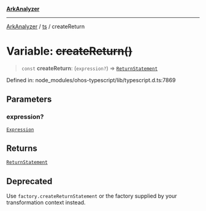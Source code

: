 [**ArkAnalyzer**](../../../../README.md)

***

[ArkAnalyzer](../../../../globals.md) / [ts](../README.md) / createReturn

# Variable: ~~createReturn()~~

> `const` **createReturn**: (`expression?`) => [`ReturnStatement`](../interfaces/ReturnStatement.md)

Defined in: node\_modules/ohos-typescript/lib/typescript.d.ts:7869

## Parameters

### expression?

[`Expression`](../interfaces/Expression.md)

## Returns

[`ReturnStatement`](../interfaces/ReturnStatement.md)

## Deprecated

Use `factory.createReturnStatement` or the factory supplied by your transformation context instead.
